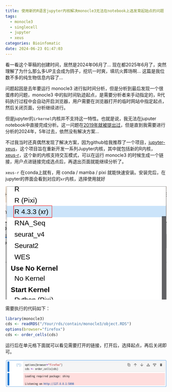 ```yaml
---
title: 使用新的R语言jupyter内核解决monocle3无法在notebook上选发育起始点的问题
tags:
  - monocle3
  - singlecell
  - jupyter
  - xeus
categories: Bioinfomatic
date: 2024-06-23 01:47:03
---
```



看一看这个草稿的创建时间，居然是2024年06月了... 现在都2025年6月了，突然理解了为什么那么多UP主会成为鸽子，挖坑一时爽，填坑火葬场啊... 这篇是我位数不多的纯生物信息内容了...

问题起因是去年要运行 monocle3 进行拟时间分析，但是分析到最后发现一个很蛋疼的问题，monocle3 中的拟时间轨迹起点，是需要分析者来手动指定的，R代码执行过程中会自动开启浏览器，用户需要在浏览器打开的临时网站中指定起点，然后关闭页面，分析继续进行。

但是jupyter的`irkernel`内核并不支持这一特性。也就是说，我无法在juputer notebook中直接完成分析。这一问题在[2019年就被提出过](https://github.com/cole-trapnell-lab/monocle3/issues/179)，但是直到我需要进行分析的2024年，5年过去，依然没有解决方案...

<!-- more -->

不过我当时还真偶然发现了解决方案，因为github给我推荐了一个项目，[jupyter-xeus](https://github.com/jupyter-xeus/)，这个项目旨在重新开发一系列Jupyter内核，其中就包括新的R内核，[xeus-r](https://github.com/jupyter-xeus/xeus-r)，这个新的内核支持交互模式，可以在运行 monocle3 的时候生成一个链接，用户点进链接完成选点后，再退出页面就能继续分析了。

`xeus-r` 在conda上就有，用 conda / mamba / pixi 就能快速安装。安装完后，在jupyter的界面会看到对应的`xr`内核，选择使用就好

![xeus-r](https://raw.githubusercontent.com/SilenWang/Gallary/master/2025/06/upgit_20250615_1749994103.png)

需要执行的代码如下：

```r
library(monocle3)
cds <- readRDS("/Your/rds/contain/monocle3/object.RDS")
options(browser="firefox")
cds <- order_cells(cds)
```

运行后在单元格下面就可以看见需要打开的链接，打开后，选择起点，再后关闭即可。

![monocle3](https://raw.githubusercontent.com/SilenWang/Gallary/master/2025/06/upgit_20250615_1749997047.png)